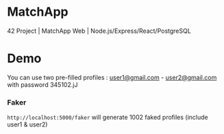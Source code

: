 # MatchApp
42 Project | MatchApp Web |  Node.js/Express/React/PostgreSQL

# Demo
You can use two pre-filled profiles : 
user1@gmail.com - user2@gmail.com with password 345102.jJ
### Faker
`http://localhost:5000/faker` 
will generate 1002 faked profiles (include user1 & user2)
